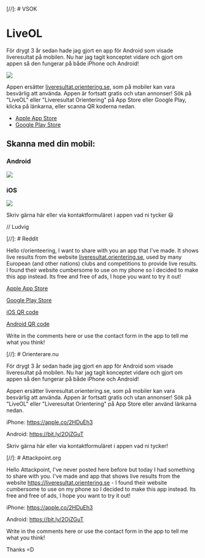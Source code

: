 [//]: # VSOK

# LiveOL

För drygt 3 år sedan hade jag gjort en app för Android som visade liveresultat på mobilen. Nu har jag tagit konceptet vidare och gjort om appen så den fungerar på både iPhone och Android!

![](https://i.imgur.com/dEl9Uzd.jpg "")

Appen ersätter [liveresultat.orientering.se](https://liveresultat.orientering.se/), som på mobiler kan vara besvärlig att använda. Appen är fortsatt gratis och utan annonser! Sök på "LiveOL" eller "Liveresultat Orientering" på App Store eller Google Play, klicka på länkarna, eller scanna QR koderna nedan.

* [Apple App Store](https://apple.co/2HDuEh3)
* [Google Play Store](https://bit.ly/2OjZGuT)

## Skanna med din mobil:

### Android
![](https://i.imgur.com/9B5eOds.png)

### iOS
![](https://i.imgur.com/wIw2E5l.png)

Skriv gärna här eller via kontaktformuläret i appen vad ni tycker :smiley:

// Ludvig

[//]: # Reddit

Hello r/orienteering, I want to share with you an app that I've made. It shows live results from the website [liveresultat.orientering.se](https://liveresultat.orientering.se), used by many European (and other nations) clubs and competitions to provide live results. I found their website cumbersome to use on my phone so I decided to make this app instead. Its free and free of ads, I hope you want to try it out!

[Apple App Store](https://apple.co/2HDuEh3)

[Google Play Store](https://bit.ly/2OjZGuT)

[iOS QR code](https://i.imgur.com/wIw2E5l.png)

[Android QR code](https://i.imgur.com/9B5eOds.png)

Write in the comments here or use the contact form in the app to tell me what you think!

[//]: # Orienterare.nu

För drygt 3 år sedan hade jag gjort en app för Android som visade liveresultat på mobilen. Nu har jag tagit konceptet vidare och gjort om appen så den fungerar på både iPhone och Android!

Appen ersätter liveresultat.orientering.se, som på mobiler kan vara besvärlig att använda. Appen är fortsatt gratis och utan annonser! Sök på "LiveOL" eller "Liveresultat Orientering" på App Store eller använd länkarna nedan.

iPhone:
https://apple.co/2HDuEh3

Android:
https://bit.ly/2OjZGuT

Skriv gärna här eller via kontaktformuläret i appen vad ni tycker!

[//]: # Attackpoint.org

Hello Attackpoint, I've never posted here before but today I had something to share with you. I've made and app that shows live results from the website https://liveresultat.orientering.se - I found their website cumbersome to use on my phone so I decided to make this app instead. Its free and free of ads, I hope you want to try it out!

iPhone:
https://apple.co/2HDuEh3

Android:
https://bit.ly/2OjZGuT

Write in the comments here or use the contact form in the app to tell me what you think!

Thanks =D
